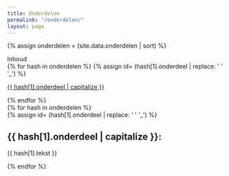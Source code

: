 ```yaml
---
title: Onderdelen
permalink: "/onderdelen/"
layout: page
---
```


{% assign onderdelen = (site.data.onderdelen | sort) %}

<div class="inhoud">
<div class="kopje">Inhoud</div>
{% for hash in onderdelen %}
{% assign id= (hash[1].onderdeel | replace: ' ' '_') %}
<p><a href="#{{ id }}">{{ hash[1].onderdeel | capitalize }}</a></p>
{% endfor %}
</div>

<div class="kolommen">
{% for hash in onderdelen %}
  <div class="blok">
  {% assign id= (hash[1].onderdeel | replace: ' ' '_') %}
  <div id="{{ id }}"><h2>{{ hash[1].onderdeel | capitalize }}:</h2></div>
  <p> {{ hash[1].tekst }} </p>
  </div>
{% endfor %}
</div>
